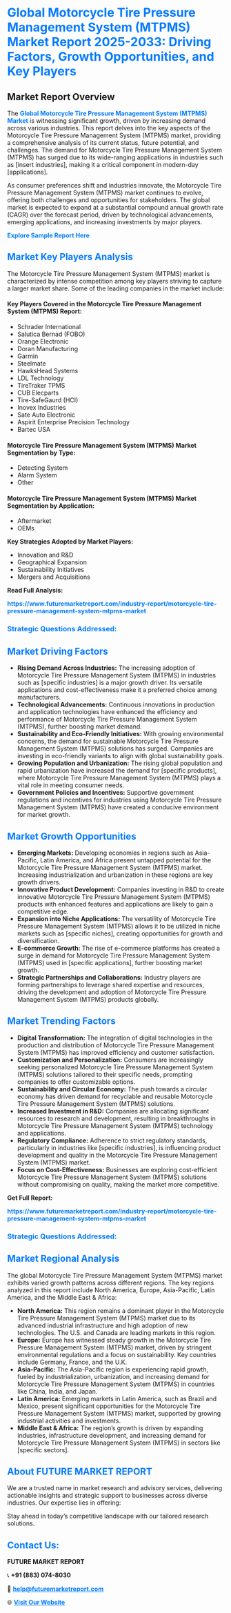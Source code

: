 <h1 style="color: #007BFF;">Global Motorcycle Tire Pressure Management System (MTPMS) Market Report 2025-2033: Driving Factors, Growth Opportunities, and Key Players</h1>

<section id="overview">
<h2>Market Report Overview</h2>
<p>The <a href="https://www.futuremarketreport.com/industry-report/motorcycle-tire-pressure-management-system-mtpms-market" style="color: #007BFF; text-decoration: none;"><strong>Global Motorcycle Tire Pressure Management System (MTPMS) Market</strong></a> is witnessing significant growth, driven by increasing demand across various industries. This report delves into the key aspects of the Motorcycle Tire Pressure Management System (MTPMS) market, providing a comprehensive analysis of its current status, future potential, and challenges. The demand for Motorcycle Tire Pressure Management System (MTPMS) has surged due to its wide-ranging applications in industries such as [insert industries], making it a critical component in modern-day [applications].</p>
<p>As consumer preferences shift and industries innovate, the Motorcycle Tire Pressure Management System (MTPMS) market continues to evolve, offering both challenges and opportunities for stakeholders. The global market is expected to expand at a substantial compound annual growth rate (CAGR) over the forecast period, driven by technological advancements, emerging applications, and increasing investments by major players.</p>
</section>

<section id="overview">
<p><a href="https://www.futuremarketreport.com/request-sample/reportId=93186" style="color: #007BFF; text-decoration: none;"><strong>Explore Sample Report Here</strong></a></p>
</section>

<section id="key-players">
<h2 style="color: #007BFF;">Market Key Players Analysis</h2>
<p>The Motorcycle Tire Pressure Management System (MTPMS) market is characterized by intense competition among key players striving to capture a larger market share. Some of the leading companies in the market include:</p>
<h4>Key Players Covered in the Motorcycle Tire Pressure Management System (MTPMS) Report:</h4>
<ul><li>Schrader International</li><li>Salutica Bernad (FOBO)</li><li>Orange Electronic</li><li>Doran Manufacturing</li><li>Garmin</li><li>Steelmate</li><li>HawksHead Systems</li><li>LDL Technology</li><li>TireTraker TPMS</li><li>CUB Elecparts</li><li>Tire-SafeGaurd (HCI)</li><li>Inovex Industries</li><li>Sate Auto Electronic</li><li>Aspirit Enterprise Precision Technology</li><li>Bartec USA</li></ul>
<h4>Motorcycle Tire Pressure Management System (MTPMS) Market Segmentation by Type:</h4>
<ul><li>Detecting System</li><li>Alarm System</li><li>Other</li></ul>

<h4>Motorcycle Tire Pressure Management System (MTPMS) Market Segmentation by Application:</h4>
<ul><li>Aftermarket</li><li>OEMs</li></ul>
<p><strong>Key Strategies Adopted by Market Players:</strong></p>
<ul>
<li>Innovation and R&D</li>
<li>Geographical Expansion</li>
<li>Sustainability Initiatives</li>
<li>Mergers and Acquisitions</li>
</ul>
</section>

<section>
<p><strong>Read Full Analysis: </strong></p><a href="https://www.futuremarketreport.com/industry-report/motorcycle-tire-pressure-management-system-mtpms-market" style="color: #007BFF; text-decoration: none;"><strong>https://www.futuremarketreport.com/industry-report/motorcycle-tire-pressure-management-system-mtpms-market</strong></a>
<h3 style="color: #007BFF;">Strategic Questions Addressed:</h3>
</section>

<section id="driving-factors">
<h2 style="color: #007BFF;">Market Driving Factors</h2>
<ul>
<li><strong>Rising Demand Across Industries:</strong> The increasing adoption of Motorcycle Tire Pressure Management System (MTPMS) in industries such as [specific industries] is a major growth driver. Its versatile applications and cost-effectiveness make it a preferred choice among manufacturers.</li>
<li><strong>Technological Advancements:</strong> Continuous innovations in production and application technologies have enhanced the efficiency and performance of Motorcycle Tire Pressure Management System (MTPMS), further boosting market demand.</li>
<li><strong>Sustainability and Eco-Friendly Initiatives:</strong> With growing environmental concerns, the demand for sustainable Motorcycle Tire Pressure Management System (MTPMS) solutions has surged. Companies are investing in eco-friendly variants to align with global sustainability goals.</li>
<li><strong>Growing Population and Urbanization:</strong> The rising global population and rapid urbanization have increased the demand for [specific products], where Motorcycle Tire Pressure Management System (MTPMS) plays a vital role in meeting consumer needs.</li>
<li><strong>Government Policies and Incentives:</strong> Supportive government regulations and incentives for industries using Motorcycle Tire Pressure Management System (MTPMS) have created a conducive environment for market growth.</li>
</ul>
</section>

<section id="growth-opportunities">
<h2 style="color: #007BFF;">Market Growth Opportunities</h2>
<ul>
<li><strong>Emerging Markets:</strong> Developing economies in regions such as Asia-Pacific, Latin America, and Africa present untapped potential for the Motorcycle Tire Pressure Management System (MTPMS) market. Increasing industrialization and urbanization in these regions are key growth drivers.</li>
<li><strong>Innovative Product Development:</strong> Companies investing in R&D to create innovative Motorcycle Tire Pressure Management System (MTPMS) products with enhanced features and applications are likely to gain a competitive edge.</li>
<li><strong>Expansion into Niche Applications:</strong> The versatility of Motorcycle Tire Pressure Management System (MTPMS) allows it to be utilized in niche markets such as [specific niches], creating opportunities for growth and diversification.</li>
<li><strong>E-commerce Growth:</strong> The rise of e-commerce platforms has created a surge in demand for Motorcycle Tire Pressure Management System (MTPMS) used in [specific applications], further boosting market growth.</li>
<li><strong>Strategic Partnerships and Collaborations:</strong> Industry players are forming partnerships to leverage shared expertise and resources, driving the development and adoption of Motorcycle Tire Pressure Management System (MTPMS) products globally.</li>
</ul>
</section>

<section id="trending-factors">
<h2 style="color: #007BFF;">Market Trending Factors</h2>
<ul>
<li><strong>Digital Transformation:</strong> The integration of digital technologies in the production and distribution of Motorcycle Tire Pressure Management System (MTPMS) has improved efficiency and customer satisfaction.</li>
<li><strong>Customization and Personalization:</strong> Consumers are increasingly seeking personalized Motorcycle Tire Pressure Management System (MTPMS) solutions tailored to their specific needs, prompting companies to offer customizable options.</li>
<li><strong>Sustainability and Circular Economy:</strong> The push towards a circular economy has driven demand for recyclable and reusable Motorcycle Tire Pressure Management System (MTPMS) solutions.</li>
<li><strong>Increased Investment in R&D:</strong> Companies are allocating significant resources to research and development, resulting in breakthroughs in Motorcycle Tire Pressure Management System (MTPMS) technology and applications.</li>
<li><strong>Regulatory Compliance:</strong> Adherence to strict regulatory standards, particularly in industries like [specific industries], is influencing product development and quality in the Motorcycle Tire Pressure Management System (MTPMS) market.</li>
<li><strong>Focus on Cost-Effectiveness:</strong> Businesses are exploring cost-efficient Motorcycle Tire Pressure Management System (MTPMS) solutions without compromising on quality, making the market more competitive.</li>
</ul>
</section>

<section>
<p><strong>Get Full Report: </strong></p><a href="https://www.futuremarketreport.com/industry-report/motorcycle-tire-pressure-management-system-mtpms-market" style="color: #007BFF; text-decoration: none;"><strong>https://www.futuremarketreport.com/industry-report/motorcycle-tire-pressure-management-system-mtpms-market</strong></a>
<h3 style="color: #007BFF;">Strategic Questions Addressed:</h3>
</section>


<section id="regional-analysis">
<h2 style="color: #007BFF;">Market Regional Analysis</h2>
<p>The global Motorcycle Tire Pressure Management System (MTPMS) market exhibits varied growth patterns across different regions. The key regions analyzed in this report include North America, Europe, Asia-Pacific, Latin America, and the Middle East & Africa:</p>
<ul>
<li><strong>North America:</strong> This region remains a dominant player in the Motorcycle Tire Pressure Management System (MTPMS) market due to its advanced industrial infrastructure and high adoption of new technologies. The U.S. and Canada are leading markets in this region.</li>
<li><strong>Europe:</strong> Europe has witnessed steady growth in the Motorcycle Tire Pressure Management System (MTPMS) market, driven by stringent environmental regulations and a focus on sustainability. Key countries include Germany, France, and the U.K.</li>
<li><strong>Asia-Pacific:</strong> The Asia-Pacific region is experiencing rapid growth, fueled by industrialization, urbanization, and increasing demand for Motorcycle Tire Pressure Management System (MTPMS) in countries like China, India, and Japan.</li>
<li><strong>Latin America:</strong> Emerging markets in Latin America, such as Brazil and Mexico, present significant opportunities for the Motorcycle Tire Pressure Management System (MTPMS) market, supported by growing industrial activities and investments.</li>
<li><strong>Middle East & Africa:</strong> The region’s growth is driven by expanding industries, infrastructure development, and increasing demand for Motorcycle Tire Pressure Management System (MTPMS) in sectors like [specific sectors].</li>
</ul>
</section>

<footer>
<h2 style="color: #007BFF;">About FUTURE MARKET REPORT</h2>
<p>We are a trusted name in market research and advisory services, delivering actionable insights and strategic support to businesses across diverse industries. Our expertise lies in offering:</p>

<p>Stay ahead in today’s competitive landscape with our tailored research solutions.</p>

<h2 style="color: #007BFF;">Contact Us:</h2>
<p><strong>FUTURE MARKET REPORT</strong></p>
<p>📞 <strong>+91 (883) 074-8030</strong></p>
<p>📧 <strong><a href="mailto:help@futuremarketreport.com" style="color: #007BFF;">help@futuremarketreport.com</a></strong></p>
<p>🌐 <strong><a href="https://www.futuremarketreport.com/" style="color: #007BFF;">Visit Our Website</a></strong></p>
</footer>